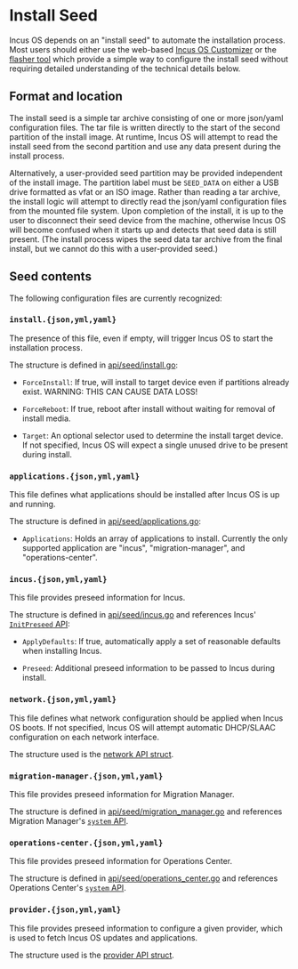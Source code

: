 # Install Seed
Incus OS depends on an "install seed" to automate the installation process. Most
users should either use the web-based [Incus OS Customizer](https://incusos-customizer.linuxcontainers.org/ui/)
or the [flasher tool](flasher-tool.md) which provide a simple way to configure
the install seed without requiring detailed understanding of the technical details
below.

## Format and location
The install seed is a simple tar archive consisting of one or more json/yaml
configuration files. The tar file is written directly to the start of the second
partition of the install image. At runtime, Incus OS will attempt to read the
install seed from the second partition and use any data present during the
install process.

Alternatively, a user-provided seed partition may be provided independent of
the install image. The partition label must be `SEED_DATA` on either a USB
drive formatted as vfat or an ISO image. Rather than reading a tar archive,
the install logic will attempt to directly read the json/yaml configuration
files from the mounted file system. Upon completion of the install, it is up
to the user to disconnect their seed device from the machine, otherwise Incus
OS will become confused when it starts up and detects that seed data is still
present. (The install process wipes the seed data tar archive from the final
install, but we cannot do this with a user-provided seed.)

## Seed contents
The following configuration files are currently recognized:

### `install.{json,yml,yaml}`
The presence of this file, even if empty, will trigger Incus OS to start the
installation process.

The structure is defined in [api/seed/install.go](https://github.com/lxc/incus-os/blob/main/incus-osd/api/seed/install.go):

  * `ForceInstall`: If true, will install to target device even if partitions
  already exist. WARNING: THIS CAN CAUSE DATA LOSS!
  
  * `ForceReboot`: If true, reboot after install without waiting for removal of
  install media.
  
  * `Target`: An optional selector used to determine the install target device.
  If not specified, Incus OS will expect a single unused drive to be present
  during install.
  
### `applications.{json,yml,yaml}`
This file defines what applications should be installed after Incus OS is up and
running.

The structure is defined in [api/seed/applications.go](https://github.com/lxc/incus-os/blob/main/incus-osd/api/seed/applications.go):

  * `Applications`: Holds an array of applications to install. Currently the
  only supported application are "incus", "migration-manager", and "operations-center".

### `incus.{json,yml,yaml}`
This file provides preseed information for Incus.

The structure is defined in [api/seed/incus.go](https://github.com/lxc/incus-os/blob/main/incus-osd/api/seed/incus.go)
and references Incus' [`InitPreseed` API](https://github.com/lxc/incus/blob/main/shared/api/init.go):

  * `ApplyDefaults`: If true, automatically apply a set of reasonable defaults
  when installing Incus.
  
  * `Preseed`: Additional preseed information to be passed to Incus during
  install.

### `network.{json,yml,yaml}`
This file defines what network configuration should be applied when Incus OS
boots. If not specified, Incus OS will attempt automatic DHCP/SLAAC
configuration on each network interface.

The structure used is the [network API struct](https://github.com/lxc/incus-os/blob/main/incus-osd/api/system_network.go).

### `migration-manager.{json,yml,yaml}`
This file provides preseed information for Migration Manager.

The structure is defined in [api/seed/migration_manager.go](https://github.com/lxc/incus-os/blob/main/incus-osd/api/seed/migration_manager.go)
and references Migration Manager's [`system` API](https://github.com/FuturFusion/migration-manager/blob/main/shared/api/system.go).

### `operations-center.{json,yml,yaml}`
This file provides preseed information for Operations Center.

The structure is defined in [api/seed/operations_center.go](https://github.com/lxc/incus-os/blob/main/incus-osd/api/seed/operations_center.go)
and references Operations Center's [`system` API](https://github.com/FuturFusion/operations-center/blob/main/shared/api/system.go).

### `provider.{json,yml,yaml}`
This file provides preseed information to configure a given provider, which is used
to fetch Incus OS updates and applications.

The structure used is the [provider API struct](https://github.com/lxc/incus-os/blob/main/incus-osd/api/system_provider.go).
